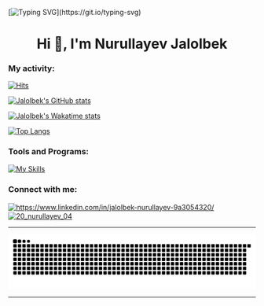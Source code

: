 [![Typing SVG](https://readme-typing-svg.demolab.com?font=Fira+Code&pause=1000&random=false&width=435&lines=Hi+👋+,+I'm+Nurullayev+Jalolbek;PHP+Forewer;Who+wants+to+change+the+world;With+making+fantastic+apps!)](https://git.io/typing-svg)

<h1 align="center">Hi 👋, I'm Nurullayev Jalolbek </h1>




### My activity:
[![Hits](https://hits.sh/github.com/Nurullayev-php.svg)](https://hits.sh/github.com/Nurullayev-php/)


[![Jalolbek's GitHub stats](https://github-readme-stats.vercel.app/api?username=Nurullayev-php&count_private=true&show_icons=true&theme=react)](#)

[![Jalolbek's Wakatime stats](https://github-readme-stats.vercel.app/api/wakatime?username=Nurullayev&layout=compact&theme=react)](https://wakatime.com/@Nurullayev)

[![Top Langs](https://github-readme-stats.vercel.app/api/top-langs/?username=Nurullayev-php&layout=compact&theme=react&langs_count=7)](#)



### Tools and Programs:
[![My Skills](https://skillicons.dev/icons?i=php,python,c,mysql,linux,bash,git,github,html,css,bootstrap,vscode,postman)](https://github.com/Aminovjamshid)





<h3 align="left">Connect with me:</h3>
<p align="left">
<a href="https://linkedin.com/in/www.linkedin.com/in/jalolbek-nurullayev-9a3054320" target="blank"><img align="center" src="https://raw.githubusercontent.com/rahuldkjain/github-profile-readme-generator/master/src/images/icons/Social/linked-in-alt.svg" alt="https://www.linkedin.com/in/jalolbek-nurullayev-9a3054320/" height="30" width="40" /></a>
<a href="https://www.instagram.com/20_nurullayev_04/" target="blank"><img align="center" src="https://raw.githubusercontent.com/rahuldkjain/github-profile-readme-generator/master/src/images/icons/Social/instagram.svg" alt="20_nurullayev_04" height="30" width="40" /></a>
</p>






---
![snake gif](https://github.com/Nurullayev-php/Nurullayev-php/blob/output/github-contribution-grid-snake.svg)

---
